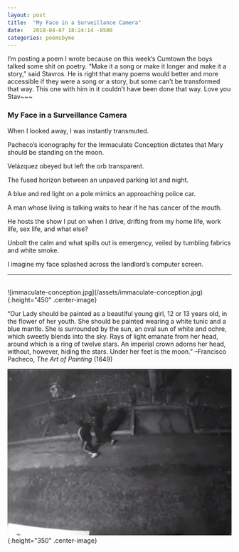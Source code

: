 ```yaml
---
layout: post
title:  "My Face in a Surveillance Camera"
date:   2018-04-07 18:24:14 -0500
categories: poemsbyme
---
```


I’m posting a poem I wrote because on this week’s Cumtown the boys talked some shit on poetry. “Make it a song or make it longer and make it a story,” said Stavros. He is right that many poems would better and more accessible if they were a song or a story, but some can’t be transformed that way. This one with him in it couldn’t have been done that way. Love you Stav~~~

### My Face in a Surveillance Camera

When I looked away, I was instantly transmuted.

Pacheco’s iconography for the Immaculate Conception dictates that Mary should be standing on the moon.

Velázquez obeyed but left the orb transparent.

The fused horizon between an unpaved parking lot and night.

A blue and red light on a pole mimics an approaching police car.

A man whose living is talking waits to hear if he has cancer of the mouth.

He hosts the show I put on when I drive, drifting from my home life, work life, sex life, and what else?

Unbolt the calm and what spills out is emergency, veiled by tumbling fabrics and white smoke.

I imagine my face splashed across the landlord’s computer screen.

*   *   *
<br>
![immaculate-conception.jpg](/assets/immaculate-conception.jpg){:height="450" .center-image}

“Our Lady should be painted as a beautiful young girl, 12 or 13 years old, in the flower of her youth. She should be painted wearing a white tunic and a blue mantle. She is surrounded by the sun, an oval sun of white and ochre, which sweetly blends into the sky. Rays of light emanate from her head, around which is a ring of twelve stars. An imperial crown adorns her head, without, however, hiding the stars. Under her feet is the moon.” –Francisco Pacheco, _The Art of Painting_ (1649)

![surveillance-footage.jpg](/assets/surveillance-footage.jpg){:height="350" .center-image}
